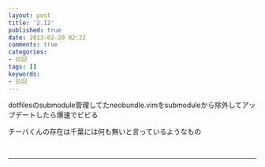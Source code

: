 ```yaml
---
layout: post
title: '2.12'
published: true
date: 2013-02-20 02:22
comments: true
categories:
- 日記
tags: []
keywords:
- 日記
---
```

dotfilesのsubmodule管理してたneobundle.vimをsubmoduleから除外してアップデートしたら爆速でビビる

チーバくんの存在は千葉には何も無いと言っているようなもの

&nbsp;

---

